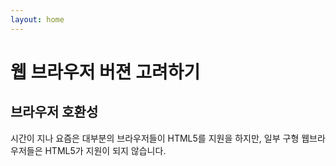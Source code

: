 ```yaml
---
layout: home
---
```


# 웹 브라우저 버젼 고려하기

## 브라우저 호환성

시간이 지나 요즘은 대부분의 브라우저들이 HTML5를 지원을 하지만, 일부 구형 웹브라우저들은 HTML5가 지원이 되지 않습니다.